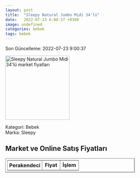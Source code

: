 ```yaml
---
layout: post
title:  "Sleepy Natural Jumbo Midi 34'lü"
date:   2022-07-23 6:00:37 +0300
image: undefined
categories: bebek
tags: bebek
---
```


Son Güncelleme: 2022-07-23 9:00:37

<img src="undefined" width="200" alt="Sleepy Natural Jumbo Midi 34'lü market fiyatları" />

Kategori: Bebek
<br />
Marka: Sleepy

<h2>Market ve Online Satış Fiyatları</h2>

<table border="1" style="padding: 5px;width:80%;">
  <tr>
    <td style="padding: 5px;"><strong>Perakendeci</strong></td>
    <td><strong>Fiyat</strong></td>
    <td><strong>İşlem</strong></td>
  </tr>
  
</table>
